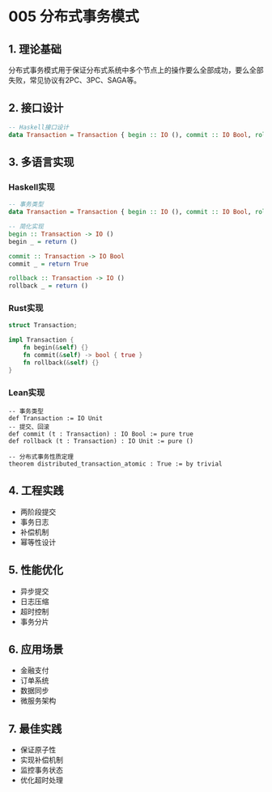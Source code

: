 # 005 分布式事务模式

## 1. 理论基础

分布式事务模式用于保证分布式系统中多个节点上的操作要么全部成功，要么全部失败，常见协议有2PC、3PC、SAGA等。

## 2. 接口设计

```haskell
-- Haskell接口设计
data Transaction = Transaction { begin :: IO (), commit :: IO Bool, rollback :: IO () }
```

## 3. 多语言实现

### Haskell实现

```haskell
-- 事务类型
data Transaction = Transaction { begin :: IO (), commit :: IO Bool, rollback :: IO () }

-- 简化实现
begin :: Transaction -> IO ()
begin _ = return ()

commit :: Transaction -> IO Bool
commit _ = return True

rollback :: Transaction -> IO ()
rollback _ = return ()
```

### Rust实现

```rust
struct Transaction;

impl Transaction {
    fn begin(&self) {}
    fn commit(&self) -> bool { true }
    fn rollback(&self) {}
}
```

### Lean实现

```lean
-- 事务类型
def Transaction := IO Unit
-- 提交、回滚
def commit (t : Transaction) : IO Bool := pure true
def rollback (t : Transaction) : IO Unit := pure ()

-- 分布式事务性质定理
theorem distributed_transaction_atomic : True := by trivial
```

## 4. 工程实践

- 两阶段提交
- 事务日志
- 补偿机制
- 幂等性设计

## 5. 性能优化

- 异步提交
- 日志压缩
- 超时控制
- 事务分片

## 6. 应用场景

- 金融支付
- 订单系统
- 数据同步
- 微服务架构

## 7. 最佳实践

- 保证原子性
- 实现补偿机制
- 监控事务状态
- 优化超时处理
